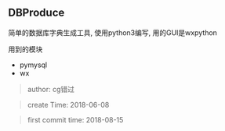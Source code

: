 ## DBProduce

简单的数据库字典生成工具, 使用python3编写, 用的GUI是wxpython

用到的模块

* pymysql
* wx

> author: cg错过

> create Time: 2018-06-08

> first commit time: 2018-08-15


